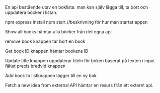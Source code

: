 En api bestående utav en boklista.
man kan själv lägga till, ta bort och uppdatera böcker i listan.

npm express install
npm start
//beskrivning för hur man startar appen

Show all books hämtar alla böcker från det egna api

remove book knappen tar bort en book

Get book ID knappen hämtar bookens ID

Update title knappen uppdaterar titeln för boken baserat på texten i input fältet precis bredvid knappen

Add book to listknappen lägger till en ny bok

Fetch a new idea from external API hämtar en resurs från ett externt api.